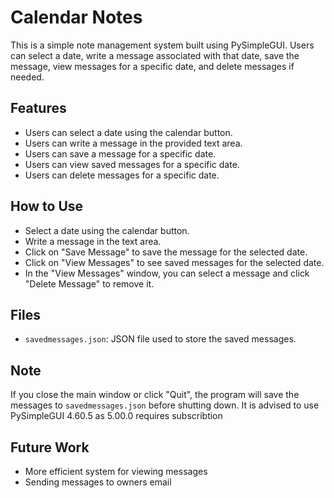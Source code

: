 # Calendar Notes

This is a simple note management system built using PySimpleGUI. Users can select a date, write a message associated with that date, save the message, view messages for a specific date, and delete messages if needed.

## Features
- Users can select a date using the calendar button.
- Users can write a message in the provided text area.
- Users can save a message for a specific date.
- Users can view saved messages for a specific date.
- Users can delete messages for a specific date.

## How to Use
- Select a date using the calendar button.
- Write a message in the text area.
- Click on "Save Message" to save the message for the selected date.
- Click on "View Messages" to see saved messages for the selected date.
- In the "View Messages" window, you can select a message and click "Delete Message" to remove it.

## Files
- `savedmessages.json`: JSON file used to store the saved messages.

## Note
If you close the main window or click "Quit", the program will save the messages to `savedmessages.json` before shutting down.
It is advised to use PySimpleGUI 4.60.5 as 5.00.0 requires subscribtion

## Future Work
- More efficient system for viewing messages
- Sending messages to owners email
